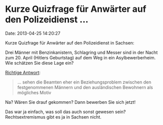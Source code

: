 Kurze Quizfrage für Anwärter auf den Polizeidienst \...
=======================================================

Date: 2013-04-25 14:20:27

Kurze Quizfrage für Anwärter auf den Polizeidienst in Sachsen:

Drei Männer mit Benzinkanistern, Schlagring und Messer sind in der Nacht
zum 20. April (Hitlers Geburtstag) auf dem Weg in ein Asylbewerberheim.
Wie schätzen Sie diese Lage ein?

[Richtige
Antwort](http://www.sz-online.de/nachrichten/anschlag-aufs-asylheim-vereitelt-2559893.html):

> ... sehen die Beamten eher ein Beziehungsproblem zwischen den
> festgenommenen Männern und den ausländischen Bewohnern als mögliches
> Motiv

Na? Wären Sie drauf gekommen? Dann bewerben Sie sich jetzt!

Das war ja einfach, was soll das auch sonst gewesen sein?
Rechtsextremismus gibt es ja in Sachsen nicht.

